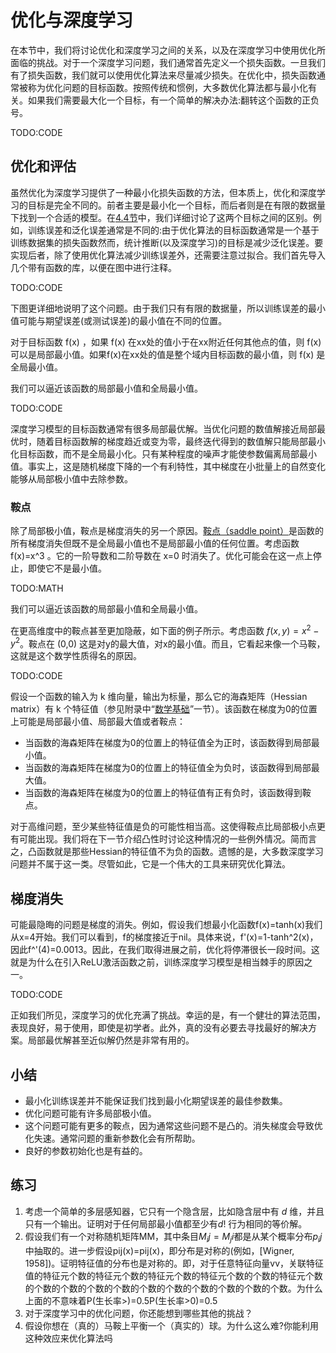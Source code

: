 

<!--
 * @version:
 * @Author:  StevenJokes https://github.com/StevenJokes
 * @Date: 2020-07-03 15:24:55
 * @LastEditors:  StevenJokes https://github.com/StevenJokes
 * @LastEditTime: 2020-07-03 15:55:05
 * @Description:
 * @TODO::MATH
 * @Reference:https://zh.d2l.ai/chapter_optimization/optimization-intro.html
 * http://preview.d2l.ai/d2l-en/PR-1102/chapter_optimization/optimization-intro.html
-->

# 优化与深度学习

在本节中，我们将讨论优化和深度学习之间的关系，以及在深度学习中使用优化所面临的挑战。对于一个深度学习问题，我们通常首先定义一个损失函数。一旦我们有了损失函数，我们就可以使用优化算法来尽量减少损失。在优化中，损失函数通常被称为优化问题的目标函数。按照传统和惯例，大多数优化算法都与最小化有关。如果我们需要最大化一个目标，有一个简单的解决办法:翻转这个函数的正负号。

TODO:CODE

## 优化和评估

虽然优化为深度学习提供了一种最小化损失函数的方法，但本质上，优化和深度学习的目标是完全不同的。前者主要是最小化一个目标，而后者则是在有限的数据量下找到一个合适的模型。在[4.4节](http://preview.d2l.ai/d2l-en/PR-1102/chapter_multilayer-perceptrons/underfit-overfit.html#sec-model-selection)中，我们详细讨论了这两个目标之间的区别。例如，训练误差和泛化误差通常是不同的:由于优化算法的目标函数通常是一个基于训练数据集的损失函数然而，统计推断(以及深度学习)的目标是减少泛化误差。要实现后者，除了使用优化算法减少训练误差外，还需要注意过拟合。我们首先导入几个带有函数的库，以便在图中进行注释。

TODO:CODE

下图更详细地说明了这个问题。由于我们只有有限的数据量，所以训练误差的最小值可能与期望误差(或测试误差)的最小值在不同的位置。

对于目标函数 f(x) ，如果 f(x) 在xx处的值小于在xx附近任何其他点的值，则 f(x) 可以是局部最小值。如果f(x)在xx处的值是整个域内目标函数的最小值，则 f(x) 是全局最小值。

我们可以逼近该函数的局部最小值和全局最小值。

TODO:CODE

深度学习模型的目标函数通常有很多局部最优解。当优化问题的数值解接近局部最优时，随着目标函数解的梯度趋近或变为零，最终迭代得到的数值解只能局部最小化目标函数，而不是全局最小化。只有某种程度的噪声才能使参数偏离局部最小值。事实上，这是随机梯度下降的一个有利特性，其中梯度在小批量上的自然变化能够从局部极小值中去除参数。

### 鞍点

除了局部极小值，鞍点是梯度消失的另一个原因。[鞍点（saddle point）](https://zh.wikipedia.org/wiki/Saddle_point)是函数的所有梯度消失但既不是全局最小值也不是局部最小值的任何位置。考虑函数 f(x)=x^3 。它的一阶导数和二阶导数在 x=0 时消失了。优化可能会在这一点上停止，即使它不是最小值。

TODO:MATH

我们可以逼近该函数的局部最小值和全局最小值。

在更高维度中的鞍点甚至更加隐蔽，如下面的例子所示。考虑函数 $f(x,y)=x^2-y^2$。鞍点在 (0,0) 这是对y的最大值，对x的最小值。而且，它看起来像一个马鞍，这就是这个数学性质得名的原因。

TODO:CODE

假设一个函数的输入为 k 维向量，输出为标量，那么它的海森矩阵（Hessian matrix）有 k 个特征值（参见附录中“[数学基础](http://preview.d2l.ai/d2l-en/PR-1102/chapter_appendix-mathematics-for-deep-learning/geometry-linear-algebraic-ops.html#sec-geometry-linear-algebraic-ops)”一节）。该函数在梯度为0的位置上可能是局部最小值、局部最大值或者鞍点：

- 当函数的海森矩阵在梯度为0的位置上的特征值全为正时，该函数得到局部最小值。
- 当函数的海森矩阵在梯度为0的位置上的特征值全为负时，该函数得到局部最大值。
- 当函数的海森矩阵在梯度为0的位置上的特征值有正有负时，该函数得到鞍点。

对于高维问题，至少某些特征值是负的可能性相当高。这使得鞍点比局部极小点更有可能出现。我们将在下一节介绍凸性时讨论这种情况的一些例外情况。简而言之，凸函数就是那些Hessian的特征值不为负的函数。遗憾的是，大多数深度学习问题并不属于这一类。尽管如此，它是一个伟大的工具来研究优化算法。

## 梯度消失

可能最隐晦的问题是梯度的消失。例如，假设我们想最小化函数f(x)=tanh(x)我们从x=4开始。我们可以看到，f的梯度接近于nil。具体来说，f'(x)=1-tanh^2(x)，因此f^'(4)=0.0013。因此，在我们取得进展之前，优化将停滞很长一段时间。这就是为什么在引入ReLU激活函数之前，训练深度学习模型是相当棘手的原因之一。

TODO:CODE

正如我们所见，深度学习的优化充满了挑战。幸运的是，有一个健壮的算法范围，表现良好，易于使用，即使是初学者。此外，真的没有必要去寻找最好的解决方案。局部最优解甚至近似解仍然是非常有用的。

## 小结

- 最小化训练误差并不能保证我们找到最小化期望误差的最佳参数集。
- 优化问题可能有许多局部极小值。
- 这个问题可能有更多的鞍点，因为通常这些问题不是凸的。消失梯度会导致优化失速。通常问题的重新参数化会有所帮助。
- 良好的参数初始化也是有益的。

## 练习

1. 考虑一个简单的多层感知器，它只有一个隐含层，比如隐含层中有 $d$ 维，并且只有一个输出。证明对于任何局部最小值都至少有$d!$ 行为相同的等价解。
1. 假设我们有一个对称随机矩阵MM，其中条目$M_ij=M_ji$都是从某个概率分布$p_ij$中抽取的。进一步假设pij(x)=pij(x)，即分布是对称的(例如，[Wigner, 1958])。证明特征值的分布也是对称的。即，对于任意特征向量vv，关联特征值的特征元个数的特征元个数的特征元个数的特征元个数的个数的特征元个数的个数的个数的个数的个数的个数的个数的个数的个数的个数的个数。为什么上面的不意味着P(生长率>)=0.5P(生长率>0)=0.5
1. 对于深度学习中的优化问题，你还能想到哪些其他的挑战？
1. 假设你想在（真的）马鞍上平衡一个（真实的）球。为什么这么难?你能利用这种效应来优化算法吗


